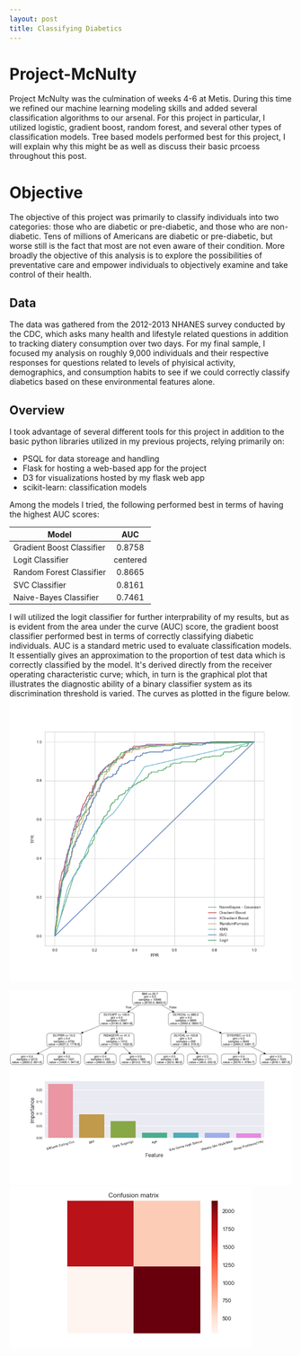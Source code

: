 ```yaml
---
layout: post
title: Classifying Diabetics
---
```


# Project-McNulty
Project McNulty was the culmination of weeks 4-6 at Metis. During this time we refined our machine learning modeling skills and added several classification algorithms to our arsenal. For this project in particular, I utilized logistic, gradient boost, random forest, and several other types of classification models. Tree based models performed best for this project, I will explain why this might be as well as discuss their basic prcoess throughout this post. 

# Objective 
The objective of this project was primarily to classify individuals into two categories: those who are diabetic or pre-diabetic, and those who are non-diabetic. Tens of millions of Americans are diabetic or pre-diabetic, but worse still is the fact that most are not even aware of their condition. More broadly the objective of this analysis is to explore the possibilities of preventative care and empower individuals to objectively examine and take control of their health. 

## Data 
The data was gathered from the 2012-2013 NHANES survey conducted by the CDC, which asks many health and lifestyle related questions in addition to tracking diatery consumption over two days. For my final sample, I focused my analysis on roughly 9,000 individuals and their respective responses for questions related to levels of phyisical activity, demographics, and consumption habits to see if we could correctly classify diabetics based on these environmental features alone.

## Overview

 I took advantage of several different tools for this project in addition to the basic python libraries utilized in my previous projects, relying primarily on:
 
 * PSQL for data storeage  and handling
 * Flask for hosting a web-based app for the project
 * D3 for visualizations hosted by my flask web app
 * scikit-learn: classification models
 
 Among the models I tried, the following performed best in terms of having the highest AUC scores: 
 
 
 | Model        | AUC           | 
| ------------- |:-------------:| 
| Gradient Boost Classifier | 0.8758 |
| Logit Classifier | centered | 0.8749 |
| Random Forest Classifier | 0.8665 |
| SVC Classifier | 0.8161 | 0.7993 |
| Naive-Bayes Classifier | 0.7461 |

 I will utilized the logit classifier for further interprability of my results, but as is evident from the area under the curve (AUC) score, the gradient boost classifier performed best in terms of correctly classifying diabetic individuals. AUC is a standard metric used to evaluate classification models. It essentially gives an approximation to the proportion of test data which is correctly classified by the model. It's derived directly from the receiver operating characteristic curve; which, in turn is the graphical plot that illustrates the diagnostic ability of a binary classifier system as its discrimination threshold is varied. The curves as plotted in the figure below.
![Fig 1](/images/Project3_Diabetes/RocCurve.png)

![Fig 2](/images/Project3_Diabetes/Dtree.png)
![Fig 3](/images/Project3_Diabetes/Features.png)
![Fig 4](/images/Project3_Diabetes/GB_cm.png)


